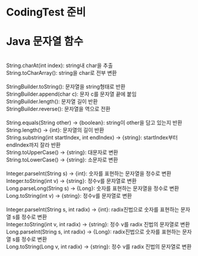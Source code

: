 ﻿# CodingTest 준비

# Java 문자열 함수
<br />
String.charAt(int index): string내 char을 추출 <br />
String.toCharArray(): string을 char로 전부 변환<br />
<br />
StringBuilder.toString(): 문자열을 string형태로 반환<br />
StringBuilder.append(char c): 문자 c를 문자열 끝에 붙임<br />
StringBuilder.length(): 문자열 길이 반환<br />
StringBuilder.reverse(): 문자열을 역으로 전환<br />
<br />
String.equals(String other) -> {boolean}: string이 other을 담고 있는지 반환<br />
String.length() -> {int}: 문자열의 길이 반환<br />
String.substring(int startIndex, int endIndex) -> {string}: startIndex부터 endIndex까지 잘라 반환<br />
String.toUpperCase() -> {string}: 대문자로 변환<br />
String.toLowerCase() -> {string}: 소문자로 변환<br />
<br />
Integer.parseInt(String s) -> {int}: 숫자를 표현하는 문자열을 정수로 변환<br />
Integer.toString(int v) -> {string}: 정수v를 문자열로 변환<br />
Long.parseLong(String s) -> {Long}: 숫자를 표현하는 문자열을 정수로 변환<br />
Long.toString(int v) -> {string}: 정수v를 문자열로 변환<br />
<br />
Integer.parseInt(String s, int radix) -> {int}: radix진법으로 숫자를 표현하는 문자열 s를 정수로 변환<br />
Integer.toString(int v, int radix) -> {string}: 정수 v를 radix 진법의 문자열로 변환<br />
Long.parseInt(String s, int radix) -> {Long}: radix진법으로 숫자를 표현하는 문자열 s를 정수로 변환<br />
Long.toString(Long v, int radix) -> {string}: 정수 v를 radix 진법의 문자열로 변환<br />
